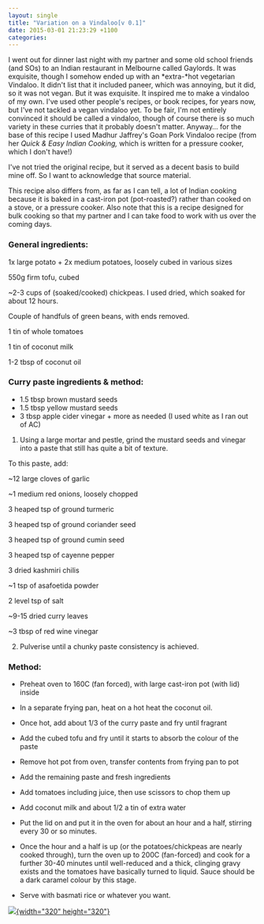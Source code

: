 ```yaml
---
layout: single
title: "Variation on a Vindaloo[v 0.1]"
date: 2015-03-01 21:23:29 +1100
categories:
---
```

I went out for dinner last night with my partner and some old school
friends (and SOs) to an Indian restaurant in Melbourne called Gaylords.
It was exquisite, though I somehow ended up with an *extra-*hot
vegetarian Vindaloo. It didn't list that it included paneer, which was
annoying, but it did, so it was not vegan. But it was exquisite. It
inspired me to make a vindaloo of my own. I've used other people's
recipes, or book recipes, for years now, but I've not tackled a vegan
vindaloo yet. To be fair, I'm not entirely convinced it should be called
a vindaloo, though of course there is so much variety in these curries
that it probably doesn't matter. Anyway… for the base of this recipe I
used Madhur Jaffrey's Goan Pork Vindaloo recipe (from her *Quick & Easy
Indian Cooking,* which is written for a pressure cooker, which I don't
have!)

I've not tried the original recipe, but it served as a decent basis to
build mine off. So I want to acknowledge that source material.

This recipe also differs from, as far as I can tell, a lot of Indian
cooking because it is baked in a cast-iron pot (pot-roasted?) rather
than cooked on a stove, or a pressure cooker. Also note that this is a
recipe designed for bulk cooking so that my partner and I can take food
to work with us over the coming days.

### General ingredients:

1x large potato + 2x medium potatoes, loosely cubed in various sizes

550g firm tofu, cubed

\~2-3 cups of (soaked/cooked) chickpeas. I used dried, which soaked for
about 12 hours.

Couple of handfuls of green beans, with ends removed.

1 tin of whole tomatoes

1 tin of coconut milk

1-2 tbsp of coconut oil

### Curry paste ingredients & method:

-   1.5 tbsp brown mustard seeds
-   1.5 tbsp yellow mustard seeds
-   3 tbsp apple cider vinegar + more as needed (I used white as I ran
    out of AC)

1. Using a large mortar and pestle, grind the mustard seeds and
vinegar into a paste that still has quite a bit of texture.

To this paste, add:

\~12 large cloves of garlic

\~1 medium red onions, loosely chopped

3 heaped tsp of ground turmeric

3 heaped tsp of ground coriander seed

3 heaped tsp of ground cumin seed

3 heaped tsp of cayenne pepper

3 dried kashmiri chilis

\~1 tsp of asafoetida powder

2 level tsp of salt

\~9-15 dried curry leaves

\~3 tbsp of red wine vinegar

2. Pulverise until a chunky paste consistency is achieved.

### Method:

-   Preheat oven to 160C (fan forced), with large cast-iron pot (with
    lid) inside
-   In a separate frying pan, heat on a hot heat the coconut oil.
-   Once hot, add about 1/3 of the curry paste and fry until fragrant
-   Add the cubed tofu and fry until it starts to absorb the colour of
    the paste


-   Remove hot pot from oven, transfer contents from frying pan to pot
-   Add the remaining paste and fresh ingredients
-   Add tomatoes including juice, then use scissors to chop them up
-   Add coconut milk and about 1/2 a tin of extra water
-   Put the lid on and put it in the oven for about an hour and a half,
    stirring every 30 or so minutes.
-   Once the hour and a half is up (or the potatoes/chickpeas are nearly
    cooked through), turn the oven up to 200C (fan-forced) and cook for
    a further 30-40 minutes until well-reduced and a thick, clinging
    gravy exists and the tomatoes have basically turned to liquid. Sauce
    should be a dark caramel colour by this stage.
-   Serve with basmati rice or whatever you want.

[![](https://scontent-lax.xx.fbcdn.net/hphotos-xfa1/v/t1.0-9/11076291_964402956906051_2082589531394182854_n.jpg?oh=c03dd467fa4422809f43124a567f38ab&oe=55AAD9EA){width="320"
height="320"}](https://scontent-lax.xx.fbcdn.net/hphotos-xfa1/v/t1.0-9/11076291_964402956906051_2082589531394182854_n.jpg?oh=c03dd467fa4422809f43124a567f38ab&oe=55AAD9EA)
